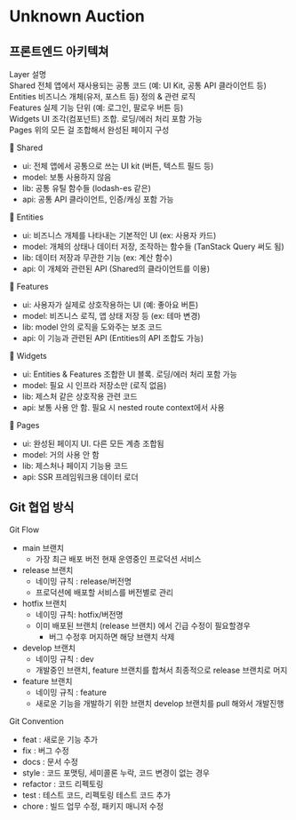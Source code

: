 # Unknown Auction 
## 프론트엔드 아키텍쳐
Layer	설명  
Shared	전체 앱에서 재사용되는 공통 코드 (예: UI Kit, 공통 API 클라이언트 등)  
Entities	비즈니스 개체(유저, 포스트 등) 정의 & 관련 로직  
Features	실제 기능 단위 (예: 로그인, 팔로우 버튼 등)  
Widgets	UI 조각(컴포넌트) 조합. 로딩/에러 처리 포함 가능  
Pages	위의 모든 걸 조합해서 완성된 페이지 구성  


🧱 Shared
- ui: 전체 앱에서 공통으로 쓰는 UI kit (버튼, 텍스트 필드 등)
- model: 보통 사용하지 않음
- lib: 공통 유틸 함수들 (lodash-es 같은)
- api: 공통 API 클라이언트, 인증/캐싱 포함 가능

🧩 Entities
- ui: 비즈니스 개체를 나타내는 기본적인 UI (ex: 사용자 카드)
- model: 개체의 상태나 데이터 저장, 조작하는 함수들 (TanStack Query 써도 됨)
- lib: 데이터 저장과 무관한 기능 (ex: 계산 함수)
- api: 이 개체와 관련된 API (Shared의 클라이언트를 이용)

🧰 Features
- ui: 사용자가 실제로 상호작용하는 UI (예: 좋아요 버튼)
- model: 비즈니스 로직, 앱 상태 저장 등 (ex: 테마 변경)
- lib: model 안의 로직을 도와주는 보조 코드
- api: 이 기능과 관련된 API (Entities의 API 조합도 가능)

🧱 Widgets
- ui: Entities & Features 조합한 UI 블록. 로딩/에러 처리 포함 가능
- model: 필요 시 인프라 저장소만 (로직 없음)
- lib: 제스처 같은 상호작용 관련 코드
- api: 보통 사용 안 함. 필요 시 nested route context에서 사용

📄 Pages
- ui: 완성된 페이지 UI. 다른 모든 계층 조합됨
- model: 거의 사용 안 함
- lib: 제스처나 페이지 기능용 코드
- api: SSR 프레임워크용 데이터 로더

## Git 협업 방식
Git Flow

* main 브랜치
    * 가장 최근 배포 버전 현재 운영중인 프로덕션 서비스
* release 브랜치
    * 네이밍 규칙 : release/버전명
    * 프로덕션에 배포할 서비스를 버전별로 관리
* hotfix 브랜치
    * 네이밍 규칙: hotfix/버전명
    * 이미 배포된 브랜치 (release 브랜치) 에서 긴급 수정이 필요할경우
        * 버그 수정후 머지하면 해당 브랜치 삭제
* develop 브랜치
    * 네이밍 규칙 : dev
    * 개발중인 브랜치, feature 브랜치를 합쳐서 최종적으로 release 브랜치로 머지
* feature 브랜치
    * 네이밍 규칙 : feature
    * 새로운 기능을 개발하기 위한 브랜치 develop 브랜치를 pull 해와서 개발진행

Git Convention

* feat : 새로운 기능 추가
* fix : 버그 수정
* docs : 문서 수정
* style : 코드 포맷팅, 세미콜론 누락, 코드 변경이 없는 경우
* refactor : 코드 리펙토링
* test : 테스트 코드, 리펙토링 테스트 코드 추가
* chore : 빌드 업무 수정, 패키지 매니저 수정



